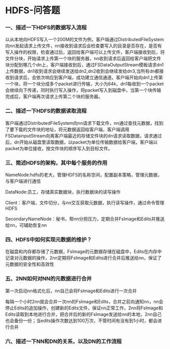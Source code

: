 # HDFS-问答题

### 一、描述一下HDFS的数据写入流程

​		以从本地向HDFS写入一个200M的文件为例，客户端通过DistributedFileSystem向nn发起请求上传文件，nn接收到请求后会检查要写入的目录是否存在，是否有写入操作的权限，检查通过后，返回给客户端可以上传文件，客户端接收到后，将文件分块，开始请求上传第一个块的服务器，nn收到请求后返回给客户端把文件块分配到哪几个dn上，客户端接收到后，通过FSDataOutputStream模板请求dn1上传数据，dn1收到请求会继续发送给dn2,dn2收到会继续发给dn3,当所有dn都接收到请求后，会依次响应到客户端，成功建立通信通道。客户端开始向dn1上传第一个块，将一个块分成多个packet进行传输，大小为64k，dn1每收到一个packet会继续向下传递，同时执行写入操作，将packet写入到磁盘中，当第一个块传输完成后，客户端再次请求上传第二个块的服务器。

### 二、描述一下HDFS的数据读取流程

​		客户端通过DistributedFileSystem向nn请求下载文件，nn通过查找元数据，找到了要下载的文件块的地址，将元数据返回给客户端，客户端调用FSDatainputStream向离客户端最近的存储文件块的dn请求读取数据，请求通过后，dn开始从磁盘里读取数据，以packet为单位传输数据给客户端，客户端以packet为单位接收，按文件块的顺序写入到目标文件。

### 三、简述HDFS的架构，其中每个服务的作用

NameNode:hdfs的老大，管理HDFS的名称空间，配置副本策略，管理元数据，与客户端进行通信

DataNode:员工，存储真实数据块，执行数据块的读写操作

Client：客户端，文件切分，与nn交互获取元数据，执行读写操作，通过命令管理HDFS

SecondaryNameNode：秘书，帮nn分担压力，定期合并FsImage和Edits并推送给nn，可辅助恢复nn

### 四、HDFS中如何实现元数据的维护？

在磁盘和内存都存储了元数据，FsImage的元数据存储在磁盘中，Edits在内存中记录对元数据的操作，2nn定期将FsImage和Edits进行合并后推送给nn，保证了元数据的安全性和高效性

### 五、2NN如何对NN的元数据进行合并

第一次启动nn格式化后，nn自己会将FsImage和Edits进行一次合并

每隔一个小时2nn就会合并一次nn的FsImage和Edits，合并之前向通知nn，nn会停止Edits的追加操作，创建新的Edits文件，保证nn正常工作，2nn将FsImage和Edits读取到本地进行合并，把合并后的新的FsImage发送给nn的本地，2nn自己也会备份一份；当edits操作次数达到100万次，不管时间有没有到1小时，都会进行合并

### 六、描述一下NN和DN的关系，以及DN的工作流程

